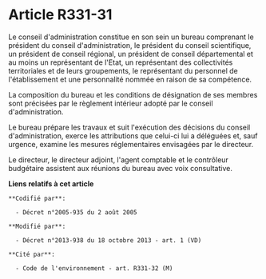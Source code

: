 # Article R331-31

Le conseil d'administration constitue en son sein un bureau comprenant le président du conseil d'administration, le président
du conseil scientifique, un président de conseil régional, un président de conseil départemental et au moins un représentant
de l'Etat, un représentant des collectivités territoriales et de leurs groupements, le représentant du personnel de
l'établissement et une personnalité nommée en raison de sa compétence. 

La composition du bureau et les conditions de désignation de ses membres sont précisées par le règlement intérieur adopté par
le conseil d'administration. 

Le bureau prépare les travaux et suit l'exécution des décisions du conseil d'administration, exerce les attributions que
celui-ci lui a déléguées et, sauf urgence, examine les mesures réglementaires envisagées par le directeur. 

Le directeur, le directeur adjoint, l'agent comptable et le contrôleur budgétaire assistent aux réunions du bureau avec voix
consultative.

**Liens relatifs à cet article**

	**Codifié par**:

	  - Décret n°2005-935 du 2 août 2005

	**Modifié par**:

	  - Décret n°2013-938 du 18 octobre 2013 - art. 1 (VD)

	**Cité par**:

	  - Code de l'environnement - art. R331-32 (M)
